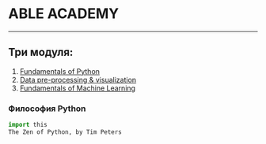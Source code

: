 # ABLE ACADEMY
---
## Три модуля:
1. [Fundamentals of Python](https://github.com/Nutamy/mitapp/tree/main/Fundamentals%20of%20Python)
2. [Data pre-processing & visualization](https://github.com/Nutamy/mitapp/tree/main/Data%20pre-processing%20%26%20visualization)
3. [Fundamentals of Machine Learning](https://github.com/Nutamy/mitapp/tree/main/Fundamentals%20of%20Machine%20Learning)

### Философия Python
```python
import this
The Zen of Python, by Tim Peters
```
